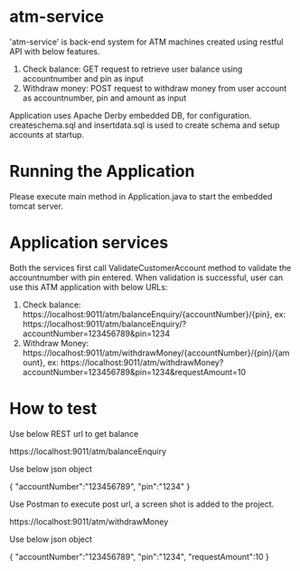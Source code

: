 atm-service
===============================

'atm-service' is back-end system for ATM machines created using restful API with below features.

1. Check balance: GET request to retrieve user balance using accountnumber and pin as input
2. Withdraw money: POST request to withdraw money from user account as accountnumber, pin and amount as input

Application uses Apache Derby embedded DB, for configuration. 
createschema.sql and insertdata.sql is used to create schema and setup accounts at startup. 


Running the Application
=========================
Please execute main method in Application.java to start the embedded tomcat server.

Application services
========================

Both the services first call ValidateCustomerAccount method to validate the accountnumber with pin entered.
When validation is successful, user can use this ATM application with below URLs:

1. Check balance: https://localhost:9011/atm/balanceEnquiry/{accountNumber}/{pin}, ex: https://localhost:9011/atm/balanceEnquiry/?accountNumber=123456789&pin=1234
2. Withdraw Money: https://localhost:9011/atm/withdrawMoney/{accountNumber}/{pin}/{amount}, ex: https://localhost:9011/atm/withdrawMoney?accountNumber=123456789&pin=1234&requestAmount=10


How to test
=====================

Use below REST url to get balance

https://localhost:9011/atm/balanceEnquiry

Use below json object

{
"accountNumber":"123456789", 
"pin":"1234"
}

Use Postman to execute post url, a screen shot is added to the project.

https://localhost:9011/atm/withdrawMoney

Use below json object

{
"accountNumber":"123456789", 
"pin":"1234",
"requestAmount":10
}



